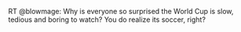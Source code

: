 <!--
id: 799491763
link: http://kevinisom.info/post/799491763/rt-blowmage-why-is-everyone-so-surprised-the
slug: rt-blowmage-why-is-everyone-so-surprised-the
date: Mon Jul 12 2010 11:02:48 GMT+1200 (NZST)
raw: {"blog_name":"kevinisom","id":799491763,"post_url":"http://kevinisom.info/post/799491763/rt-blowmage-why-is-everyone-so-surprised-the","slug":"rt-blowmage-why-is-everyone-so-surprised-the","type":"text","date":"2010-07-11 23:02:48 GMT","timestamp":1278889368,"state":"published","format":"html","reblog_key":"1Mw0ABa2","tags":[],"short_url":"http://tmblr.co/Zw68YylfqQp","highlighted":[],"feed_item":"http://twitter.com/kev_nz/statuses/18301280706","from_feed_id":"650289","note_count":0,"title":null,"body":"<p>RT @blowmage: Why is everyone so surprised the World Cup is slow, tedious and boring to watch? You do realize its soccer, right?</p>"}
publish: 2010-07-012
tags: 
title: null
-->


RT @blowmage: Why is everyone so surprised the World Cup is slow,
tedious and boring to watch? You do realize its soccer, right?


